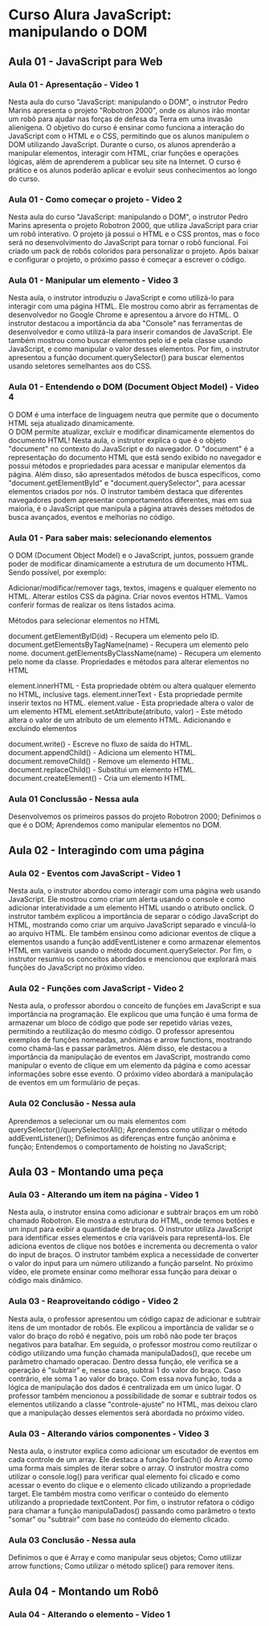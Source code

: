 # Curso Alura JavaScript: manipulando o DOM

## Aula 01 - JavaScript para Web

### Aula 01 - Apresentação - Video 1

Nesta aula do curso "JavaScript: manipulando o DOM", o instrutor Pedro Marins apresenta o projeto "Robotron 2000", onde os alunos irão montar um robô para ajudar nas forças de defesa da Terra em uma invasão alienígena. O objetivo do curso é ensinar como funciona a interação do JavaScript com o HTML e o CSS, permitindo que os alunos manipulem o DOM utilizando JavaScript. Durante o curso, os alunos aprenderão a manipular elementos, interagir com HTML, criar funções e operações lógicas, além de aprenderem a publicar seu site na Internet. O curso é prático e os alunos poderão aplicar e evoluir seus conhecimentos ao longo do curso.

### Aula 01 - Como começar o projeto - Video 2

Nesta aula do curso "JavaScript: manipulando o DOM", o instrutor Pedro Marins apresenta o projeto Robotron 2000, que utiliza JavaScript para criar um robô interativo. O projeto já possui o HTML e o CSS prontos, mas o foco será no desenvolvimento do JavaScript para tornar o robô funcional. Foi criado um pack de robôs coloridos para personalizar o projeto. Após baixar e configurar o projeto, o próximo passo é começar a escrever o código.

### Aula 01 - Manipular um elemento - Video 3

Nesta aula, o instrutor introduziu o JavaScript e como utilizá-lo para interagir com uma página HTML. Ele mostrou como abrir as ferramentas de desenvolvedor no Google Chrome e apresentou a árvore do HTML. O instrutor destacou a importância da aba "Console" nas ferramentas de desenvolvedor e como utilizá-la para inserir comandos de JavaScript. Ele também mostrou como buscar elementos pelo id e pela classe usando JavaScript, e como manipular o valor desses elementos. Por fim, o instrutor apresentou a função document.querySelector() para buscar elementos usando seletores semelhantes aos do CSS.

### Aula 01 - Entendendo o DOM (Document Object Model) - Video 4

O DOM é uma interface de linguagem neutra que permite que o documento HTML seja atualizado dinamicamente.  
O DOM permite atualizar, excluir e modificar dinamicamente elementos do documento HTML!
Nesta aula, o instrutor explica o que é o objeto "document" no contexto do JavaScript e do navegador. O "document" é a representação do documento HTML que está sendo exibido no navegador e possui métodos e propriedades para acessar e manipular elementos da página. Além disso, são apresentados métodos de busca específicos, como "document.getElementById" e "document.querySelector", para acessar elementos criados por nós. O instrutor também destaca que diferentes navegadores podem apresentar comportamentos diferentes, mas em sua maioria, é o JavaScript que manipula a página através desses métodos de busca avançados, eventos e melhorias no código.

### Aula 01 - Para saber mais: selecionando elementos

O DOM (Document Object Model) e o JavaScript, juntos, possuem grande poder de modificar dinamicamente a estrutura de um documento HTML. Sendo possível, por exemplo:

Adicionar/modificar/remover tags, textos, imagens e qualquer elemento no HTML.
Alterar estilos CSS da página.
Criar novos eventos HTML.
Vamos conferir formas de realizar os itens listados acima.

Métodos para selecionar elementos no HTML

document.getElementByID(id) - Recupera um elemento pelo ID.
document.getElementsByTagName(name) - Recupera um elemento pelo nome.
document.getElementsByClassName(name) - Recupera um elemento pelo nome da classe.
Propriedades e métodos para alterar elementos no HTML

element.innerHTML - Esta propriedade obtém ou altera qualquer elemento no HTML, inclusive tags.
element.innerText - Esta propriedade permite inserir textos no HTML.
element.value - Esta propriedade altera o valor de um elemento HTML
element.setAttribute(atributo, valor) - Este método altera o valor de um atributo de um elemento HTML.
Adicionando e excluindo elementos

document.write() - Escreve no fluxo de saída do HTML.
document.appendChild() - Adiciona um elemento HTML.
document.removeChild() - Remove um elemento HTML.
document.replaceChild() - Substitui um elemento HTML.
document.createElement() - Cria um elemento HTML.

### Aula 01 Conclussão - Nessa aula

Desenvolvemos os primeiros passos do projeto Robotron 2000;
Definimos o que é o DOM;
Aprendemos como manipular elementos no DOM.

## Aula 02 - Interagindo com uma página

### Aula 02 - Eventos com JavaScript - Video 1

Nesta aula, o instrutor abordou como interagir com uma página web usando JavaScript. Ele mostrou como criar um alerta usando o console e como adicionar interatividade a um elemento HTML usando o atributo onclick. O instrutor também explicou a importância de separar o código JavaScript do HTML, mostrando como criar um arquivo JavaScript separado e vinculá-lo ao arquivo HTML. Ele também ensinou como adicionar eventos de clique a elementos usando a função addEventListener e como armazenar elementos HTML em variáveis usando o método document.querySelector. Por fim, o instrutor resumiu os conceitos abordados e mencionou que explorará mais funções do JavaScript no próximo vídeo.

### Aula 02 - Funções com JavaScript - Video 2

Nesta aula, o professor abordou o conceito de funções em JavaScript e sua importância na programação. Ele explicou que uma função é uma forma de armazenar um bloco de código que pode ser repetido várias vezes, permitindo a reutilização do mesmo código. O professor apresentou exemplos de funções nomeadas, anônimas e arrow functions, mostrando como chamá-las e passar parâmetros. Além disso, ele destacou a importância da manipulação de eventos em JavaScript, mostrando como manipular o evento de clique em um elemento da página e como acessar informações sobre esse evento. O próximo vídeo abordará a manipulação de eventos em um formulário de peças.

### Aula 02 Conclusão - Nessa aula

Aprendemos a selecionar um ou mais elementos com querySelector()/querySelectorAll();
Aprendemos como utilizar o método addEventListener();
Definimos as diferenças entre função anônima e função;
Entendemos o comportamento de hoisting no JavaScript;

## Aula 03 - Montando uma peça

### Aula 03 - Alterando um item na página - Video 1

Nesta aula, o instrutor ensina como adicionar e subtrair braços em um robô chamado Robotron. Ele mostra a estrutura do HTML, onde temos botões e um input para exibir a quantidade de braços. O instrutor utiliza JavaScript para identificar esses elementos e cria variáveis para representá-los. Ele adiciona eventos de clique nos botões e incrementa ou decrementa o valor do input de braços. O instrutor também explica a necessidade de converter o valor do input para um número utilizando a função parseInt. No próximo vídeo, ele promete ensinar como melhorar essa função para deixar o código mais dinâmico.

### Aula 03 - Reaproveitando código - Video 2

Nesta aula, o professor apresentou um código capaz de adicionar e subtrair itens de um montador de robôs. Ele explicou a importância de validar se o valor do braço do robô é negativo, pois um robô não pode ter braços negativos para batalhar. Em seguida, o professor mostrou como reutilizar o código utilizando uma função chamada manipulaDados(), que recebe um parâmetro chamado operacao. Dentro dessa função, ele verifica se a operação é "subtrair" e, nesse caso, subtrai 1 do valor do braço. Caso contrário, ele soma 1 ao valor do braço. Com essa nova função, toda a lógica de manipulação dos dados é centralizada em um único lugar. O professor também mencionou a possibilidade de somar e subtrair todos os elementos utilizando a classe "controle-ajuste" no HTML, mas deixou claro que a manipulação desses elementos será abordada no próximo vídeo.

### Aula 03 - Alterando vários componentes - Video 3

Nesta aula, o instrutor explica como adicionar um escutador de eventos em cada controle de um array. Ele destaca a função forEach() do Array como uma forma mais simples de iterar sobre o array. O instrutor mostra como utilizar o console.log() para verificar qual elemento foi clicado e como acessar o evento do clique e o elemento clicado utilizando a propriedade target. Ele também mostra como verificar o conteúdo do elemento utilizando a propriedade textContent. Por fim, o instrutor refatora o código para chamar a função manipulaDados() passando como parâmetro o texto "somar" ou "subtrair" com base no conteúdo do elemento clicado.

### Aula 03 Conclusão - Nessa aula

Definimos o que é Array e como manipular seus objetos;
Como utilizar arrow functions;
Como utilizar o método splice() para remover itens.

## Aula 04 - Montando um Robô

### Aula 04 - Alterando o elemento - Video 1

